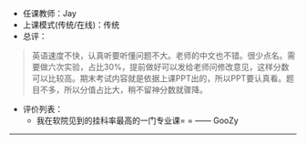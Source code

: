 - 任课教师：Jay
- 上课模式(传统/在线)：传统
- 总评：

> 英语速度不快，认真听要听懂问题不大。老师的中文也不错。很少点名。需要做六次实验，占比30%，提前做好可以发给老师问修改意见，这样分数可以比较高。期末考试内容就是依据上课PPT出的，所以PPT要认真看。题目不多，所以分值占比大，稍不留神分数就骤降。

- 评价列表：
  - 我在软院见到的挂科率最高的一门专业课= = —— GooZy

---
